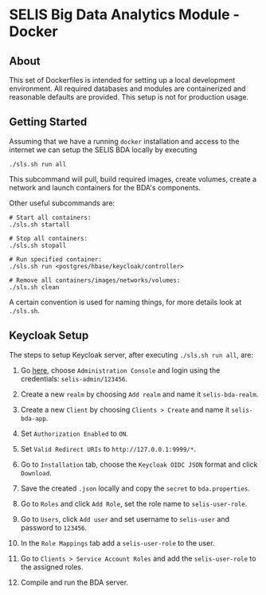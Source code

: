 SELIS Big Data Analytics Module - Docker
========================================


About
-----
This set of Dockerfiles is intended for setting up a local development 
environment. All required databases and modules are containerized and 
reasonable defaults are provided. This setup is not for production usage.


Getting Started
---------------
Assuming that we have a running `docker` installation and access to the 
internet we can setup the SELIS BDA locally by executing 

```
./sls.sh run all
```

This subcommand will pull, build required images, create volumes, create a
network and launch containers for the BDA's components.

Other useful subcommands are:

```
# Start all containers:
./sls.sh startall

# Stop all containers:
./sls.sh stopall

# Run specified container:
./sls.sh run <postgres/hbase/keycloak/controller>

# Remove all containers/images/networks/volumes:
./sls.sh clean
```
A certain convention is used for naming things, for more details look 
at `./sls.sh`.

Keycloak Setup
--------------
The steps to setup Keycloak server, after executing `./sls.sh run all`, are:

1. Go [here](http://127.0.0.1:8989/auth/), choose `Administration Console` and
   login using the credentials: `selis-admin/123456`.

2. Create a new `realm` by choosing `Add realm` and name it `selis-bda-realm`.

3. Create a new `Client` by choosing `Clients > Create` and name it
   `selis-bda-app`.

4. Set `Authorization Enabled` to `ON`.

5. Set `Valid Redirect URIs` to `http://127.0.0.1:9999/*`.

6. Go to `Installation` tab, choose the `Keycloak OIDC JSON` format and click
   `Download`.

7. Save the created `.json` locally and copy the `secret` to  `bda.properties`.

8. Go to `Roles` and click `Add Role`, set the role name to `selis-user-role`.

9. Go to `Users`, click `Add user` and set username to `selis-user` 
   and password to `123456`.

10. In the `Role Mappings` tab add a `selis-user-role` to the user.

11. Go to `Clients > Service Account Roles` and add the `selis-user-role` to
    the assigned roles.

12. Compile and run the BDA server.
